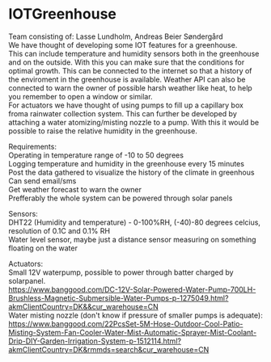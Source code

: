 # IOTGreenhouse  
Team consisting of: Lasse Lundholm, Andreas Beier Søndergård  
We have thought of developing some IOT features for a greenhouse.  
This can include temperature and humidity sensors both in the greenhouse and on the outside. With this you can make sure that the conditions for optimal growth. This can be connected to the internet so that a history of the enviroment in the greenhouse is available. Weather API can also be connected to warn the owner of possible harsh weather like heat, to help you remember to open a window or similar.  
For actuators we have thought of using pumps to fill up a capillary box froma rainwater collection system. This can further be developed by attaching a water atomizing/misting nozzle to a pump. With this it would be possible to raise the relative humidity in the greenhouse. 


Requirements:  
Operating in temperature range of -10 to 50 degrees  
Logging temperature and humidity in the greenhouse every 15 minutes  
Post the data gathered to visualize the history of the climate in greenhous  
Can send email/sms  
Get weather forecast to warn the owner  
Prefferably the whole system can be powered through solar panels  


Sensors:  
DHT22 (Humidity and temperature) - 0-100%RH, (-40)-80 degrees celcius, resolution of 0.1C and 0.1% RH  
Water level sensor, maybe just a distance sensor measuring on something floating on the water  

Actuators:  
Small 12V waterpump, possible to power through batter charged by solarpanel.  
https://www.banggood.com/DC-12V-Solar-Powered-Water-Pump-700LH-Brushless-Magnetic-Submersible-Water-Pumps-p-1275049.html?akmClientCountry=DK&&cur_warehouse=CN  
Water misting nozzle (don't know if pressure of smaller pumps is adequate):  
https://www.banggood.com/22PcsSet-5M-Hose-Outdoor-Cool-Patio-Misting-System-Fan-Cooler-Water-Mist-Automatic-Sprayer-Mist-Coolant-Drip-DIY-Garden-Irrigation-System-p-1512114.html?akmClientCountry=DK&rmmds=search&cur_warehouse=CN  
